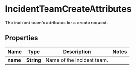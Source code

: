 # IncidentTeamCreateAttributes

The incident team's attributes for a create request.

## Properties

| Name     | Type       | Description                | Notes |
| -------- | ---------- | -------------------------- | ----- |
| **name** | **String** | Name of the incident team. |
